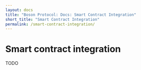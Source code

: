 ```yaml
---
layout: docs
title: "Boson Protocol: Docs: Smart Contract Integration"
short_title: "Smart Contract Integration"
permalink: /smart-contract-integration/
---
```

# Smart contract integration

TODO
